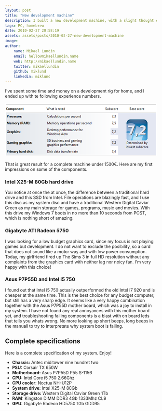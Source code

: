```yaml
---
layout: post
title: "New development machine"
description: I built a new development machine, with a slight thought on gaming as well. Here's the components that I chose and why I chose precisely those components.
tags: PC, homebrew
date: 2010-02-27 20:58:19
assets: assets/posts/2010-02-27-new-development-machine
image: 
author:
    name: Mikael Lundin
    email: hello@mikaellundin.name
    web: http://mikaellundin.name
    twitter: mikaellundin
    github: miklund
    linkedin: miklund
---
```


I've spent some time and money on a development rig for home, and I ended up with te following experience numbers.

![windows experience index](/assets/posts/2010-02-27-new-development-machine/experienceindex.png)

That is great result for a complete machine under 1500€. Here are my first impressions on some of the components.

### Intel X25-M 80Gb hard drive

You notice at once the at once, the difference between a traditional hard drive and this SSD from Intel. File operations are blazingly fast, and I use this disc as my system disc and have a traditional Western Digital Caviar Green as my main storage for games, programs, music and movies. With this drive my Windows 7 boots in no more than 10 seconds from POST, which is nothing short of amazing.

### Gigabyte ATI Radeon 5750
I was looking for a low budget graphics card, since my focus is not playing games but development. I do not want to exclude the posibility, so a card that does not sound like a motor way and with low power consumption. Today, my girlfriend fired up The Sims 3 in full HD resolution without any complaints from the graphics card with neither lag nor noicy fan. I'm very happy with this choice!

### Asus P7P55D and Intel i5 750
I found out that Intel i5 750 actually outperformed the old Intel i7 920 and is cheaper at the same time. This is the best choice for any budget computer, but still has a very sharp edge. It seems like a very happy combination together with the Asus P7P55D mother board, which was a joy to install in my system. I have not found any real annoyances with this mother board yet, and troubleshooting failing components is a blast with on board leds that tells you whats wrong. No more looking up short beeps, long beeps in the manuall to try to interpretate why system boot is failing.

## Complete specifications

Here is a complete specification of my system. Enjoy!

* **Chassis:** Antec miditower nine hundret two
* **PSU:** Corsair TX 650W
* **Motherboard:** Asus P7P55D P55 S-1156
* **CPU:** Intel Core i5 750 2.66Ghz
* **CPU cooler:** Noctua NH-U12P
* **System drive:** Intel X25-M 80Gb
* **Storage drive:** Western Digital Caviar Green 1Tb
* **RAM:** Kingston DIMM DDR3 4Gb 1333Mhz CL9
* **GPU:** Gigabyte Radeon HD5750 1Gb GDDR5

